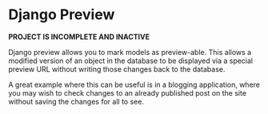 
Django Preview
==============

**PROJECT IS INCOMPLETE AND INACTIVE**

Django preview allows you to mark models as preview-able. This allows a 
modified version of an object in the database to be displayed via a special 
preview URL without writing those changes back to the database.

A great example where this can be useful is in a blogging application, where
you may wish to check changes to an already published post on the site without
saving the changes for all to see.
